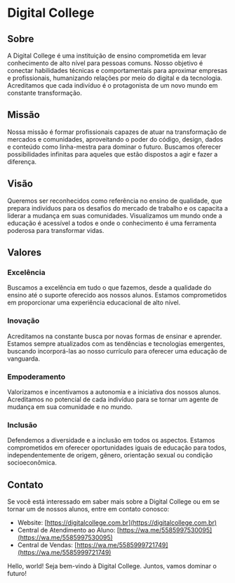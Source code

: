 # Digital College

## Sobre

A Digital College é uma instituição de ensino comprometida em levar conhecimento de alto nível para pessoas comuns. Nosso objetivo é conectar habilidades técnicas e comportamentais para aproximar empresas e profissionais, humanizando relações por meio do digital e da tecnologia. Acreditamos que cada indivíduo é o protagonista de um novo mundo em constante transformação.

## Missão

Nossa missão é formar profissionais capazes de atuar na transformação de mercados e comunidades, aproveitando o poder do código, design, dados e conteúdo como linha-mestra para dominar o futuro. Buscamos oferecer possibilidades infinitas para aqueles que estão dispostos a agir e fazer a diferença.

## Visão

Queremos ser reconhecidos como referência no ensino de qualidade, que prepara indivíduos para os desafios do mercado de trabalho e os capacita a liderar a mudança em suas comunidades. Visualizamos um mundo onde a educação é acessível a todos e onde o conhecimento é uma ferramenta poderosa para transformar vidas.

## Valores

### Excelência

Buscamos a excelência em tudo o que fazemos, desde a qualidade do ensino até o suporte oferecido aos nossos alunos. Estamos comprometidos em proporcionar uma experiência educacional de alto nível.

### Inovação

Acreditamos na constante busca por novas formas de ensinar e aprender. Estamos sempre atualizados com as tendências e tecnologias emergentes, buscando incorporá-las ao nosso currículo para oferecer uma educação de vanguarda.

### Empoderamento

Valorizamos e incentivamos a autonomia e a iniciativa dos nossos alunos. Acreditamos no potencial de cada indivíduo para se tornar um agente de mudança em sua comunidade e no mundo.

### Inclusão

Defendemos a diversidade e a inclusão em todos os aspectos. Estamos comprometidos em oferecer oportunidades iguais de educação para todos, independentemente de origem, gênero, orientação sexual ou condição socioeconômica.

## Contato

Se você está interessado em saber mais sobre a Digital College ou em se tornar um de nossos alunos, entre em contato conosco:

- Website: [https://digitalcollege.com.br](https://digitalcollege.com.br)
- Central de Atendimento ao Aluno: [https://wa.me/5585997530095](https://wa.me/5585997530095)
- Central de Vendas: [https://wa.me/5585999721749](https://wa.me/5585999721749)

Hello, world! Seja bem-vindo à Digital College. Juntos, vamos dominar o futuro!